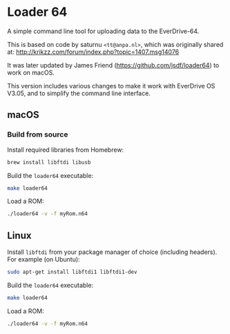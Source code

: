 # Loader 64

A simple command line tool for uploading data to the EverDrive-64.

This is based on code by saturnu `<tt@anpa.nl>`, which was originally shared at:
http://krikzz.com/forum/index.php?topic=1407.msg14076

It was later updated by James Friend (https://github.com/jsdf/loader64) to work on macOS.

This version includes various changes to make it work with EverDrive OS V3.05, and to simplify the command line interface.

## macOS

### Build from source

Install required libraries from Homebrew:

```bash
brew install libftdi libusb
```

Build the `loader64` executable:

```bash
make loader64
```

Load a ROM:

```bash
./loader64 -v -f myRom.n64
```

## Linux

Install `libftdi` from your package manager of choice (including headers). For example (on Ubuntu):

```bash
sudo apt-get install libftdi1 libftdi1-dev
```

Build the `loader64` executable:

```bash
make loader64
```

Load a ROM:

```bash
./loader64 -v -f myRom.n64
```